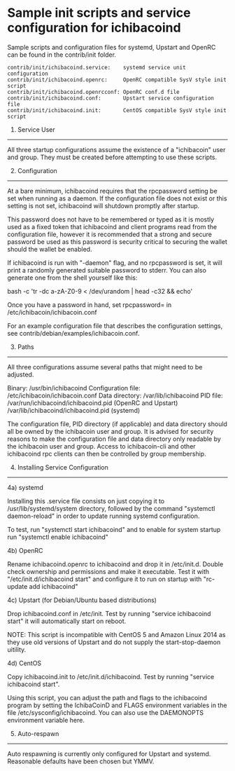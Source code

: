 Sample init scripts and service configuration for ichibacoind
==========================================================

Sample scripts and configuration files for systemd, Upstart and OpenRC
can be found in the contrib/init folder.

    contrib/init/ichibacoind.service:    systemd service unit configuration
    contrib/init/ichibacoind.openrc:     OpenRC compatible SysV style init script
    contrib/init/ichibacoind.openrcconf: OpenRC conf.d file
    contrib/init/ichibacoind.conf:       Upstart service configuration file
    contrib/init/ichibacoind.init:       CentOS compatible SysV style init script

1. Service User
---------------------------------

All three startup configurations assume the existence of a "ichibacoin" user
and group.  They must be created before attempting to use these scripts.

2. Configuration
---------------------------------

At a bare minimum, ichibacoind requires that the rpcpassword setting be set
when running as a daemon.  If the configuration file does not exist or this
setting is not set, ichibacoind will shutdown promptly after startup.

This password does not have to be remembered or typed as it is mostly used
as a fixed token that ichibacoind and client programs read from the configuration
file, however it is recommended that a strong and secure password be used
as this password is security critical to securing the wallet should the
wallet be enabled.

If ichibacoind is run with "-daemon" flag, and no rpcpassword is set, it will
print a randomly generated suitable password to stderr.  You can also
generate one from the shell yourself like this:

bash -c 'tr -dc a-zA-Z0-9 < /dev/urandom | head -c32 && echo'

Once you have a password in hand, set rpcpassword= in /etc/ichibacoin/ichibacoin.conf

For an example configuration file that describes the configuration settings,
see contrib/debian/examples/ichibacoin.conf.

3. Paths
---------------------------------

All three configurations assume several paths that might need to be adjusted.

Binary:              /usr/bin/ichibacoind
Configuration file:  /etc/ichibacoin/ichibacoin.conf
Data directory:      /var/lib/ichibacoind
PID file:            /var/run/ichibacoind/ichibacoind.pid (OpenRC and Upstart)
                     /var/lib/ichibacoind/ichibacoind.pid (systemd)

The configuration file, PID directory (if applicable) and data directory
should all be owned by the ichibacoin user and group.  It is advised for security
reasons to make the configuration file and data directory only readable by the
ichibacoin user and group.  Access to ichibacoin-cli and other ichibacoind rpc clients
can then be controlled by group membership.

4. Installing Service Configuration
-----------------------------------

4a) systemd

Installing this .service file consists on just copying it to
/usr/lib/systemd/system directory, followed by the command
"systemctl daemon-reload" in order to update running systemd configuration.

To test, run "systemctl start ichibacoind" and to enable for system startup run
"systemctl enable ichibacoind"

4b) OpenRC

Rename ichibacoind.openrc to ichibacoind and drop it in /etc/init.d.  Double
check ownership and permissions and make it executable.  Test it with
"/etc/init.d/ichibacoind start" and configure it to run on startup with
"rc-update add ichibacoind"

4c) Upstart (for Debian/Ubuntu based distributions)

Drop ichibacoind.conf in /etc/init.  Test by running "service ichibacoind start"
it will automatically start on reboot.

NOTE: This script is incompatible with CentOS 5 and Amazon Linux 2014 as they
use old versions of Upstart and do not supply the start-stop-daemon uitility.

4d) CentOS

Copy ichibacoind.init to /etc/init.d/ichibacoind. Test by running "service ichibacoind start".

Using this script, you can adjust the path and flags to the ichibacoind program by
setting the IchibaCoinD and FLAGS environment variables in the file
/etc/sysconfig/ichibacoind. You can also use the DAEMONOPTS environment variable here.

5. Auto-respawn
-----------------------------------

Auto respawning is currently only configured for Upstart and systemd.
Reasonable defaults have been chosen but YMMV.
